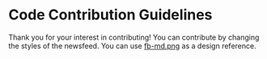 # Code Contribution Guidelines

Thank you for your interest in contributing! You can contribute by changing the styles of the newsfeed. You can use [fb-md.png](../blob/master/fb-md.png) as a design reference.
